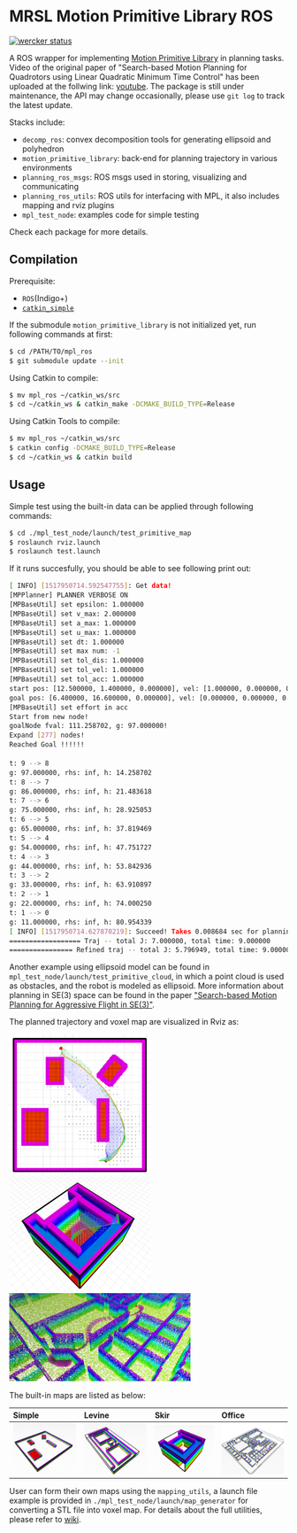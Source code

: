 MRSL Motion Primitive Library ROS
=====================
[![wercker status](https://app.wercker.com/status/d282a628f39dac13997c792b2298bde0/s/master "wercker status")](https://app.wercker.com/project/byKey/d282a628f39dac13997c792b2298bde0)

A ROS wrapper for implementing [Motion Primitive Library](https://sikang.github.io/motion_primitive_library/) in planning tasks. Video of the original paper of "Search-based Motion Planning for Quadrotors using Linear Quadratic Minimum Time Control" has been uploaded at the follwing link: [youtube](https://youtu.be/LMe72buMky8).
The package is still under maintenance, the API may change occasionally, please use `git log` to track the latest update. 

Stacks include:
  - `decomp_ros`: convex decomposition tools for generating ellipsoid and polyhedron
  - `motion_primitive_library`: back-end for planning trajectory in various environments
  - `planning_ros_msgs`: ROS msgs used in storing, visualizing and communicating 
  - `planning_ros_utils`: ROS utils for interfacing with MPL, it also includes mapping and rviz plugins
  - `mpl_test_node`: examples code for simple testing

Check each package for more details.

## Compilation
Prerequisite:
  - `ROS`(Indigo+)
  - [`catkin_simple`](https://github.com/catkin/catkin_simple)

If the submodule `motion_primitive_library` is not initialized yet, run following commands at first:
```sh
$ cd /PATH/TO/mpl_ros
$ git submodule update --init 
```

Using Catkin to compile:
```sh
$ mv mpl_ros ~/catkin_ws/src
$ cd ~/catkin_ws & catkin_make -DCMAKE_BUILD_TYPE=Release
```
Using Catkin Tools to compile:
```sh
$ mv mpl_ros ~/catkin_ws/src
$ catkin config -DCMAKE_BUILD_TYPE=Release
$ cd ~/catkin_ws & catkin build
```

## Usage
Simple test using the built-in data can be applied through following commands:
```sh
$ cd ./mpl_test_node/launch/test_primitive_map
$ roslaunch rviz.launch
$ roslaunch test.launch
```

If it runs succesfully, you should be able to see following print out:
```sh
[ INFO] [1517950714.592547755]: Get data!
[MPPlanner] PLANNER VERBOSE ON
[MPBaseUtil] set epsilon: 1.000000
[MPBaseUtil] set v_max: 2.000000
[MPBaseUtil] set a_max: 1.000000
[MPBaseUtil] set u_max: 1.000000
[MPBaseUtil] set dt: 1.000000
[MPBaseUtil] set max num: -1
[MPBaseUtil] set tol_dis: 1.000000
[MPBaseUtil] set tol_vel: 1.000000
[MPBaseUtil] set tol_acc: 1.000000
start pos: [12.500000, 1.400000, 0.000000], vel: [1.000000, 0.000000, 0.000000], acc: [0.000000, 0.000000, 0.000000]
goal pos: [6.400000, 16.600000, 0.000000], vel: [0.000000, 0.000000, 0.000000], acc: [0.000000, 0.000000, 0.000000]
[MPBaseUtil] set effort in acc
Start from new node!
goalNode fval: 111.258702, g: 97.000000!
Expand [277] nodes!
Reached Goal !!!!!!

t: 9 --> 8
g: 97.000000, rhs: inf, h: 14.258702
t: 8 --> 7
g: 86.000000, rhs: inf, h: 21.483618
t: 7 --> 6
g: 75.000000, rhs: inf, h: 28.925053
t: 6 --> 5
g: 65.000000, rhs: inf, h: 37.819469
t: 5 --> 4
g: 54.000000, rhs: inf, h: 47.751727
t: 4 --> 3
g: 44.000000, rhs: inf, h: 53.842936
t: 3 --> 2
g: 33.000000, rhs: inf, h: 63.910897
t: 2 --> 1
g: 22.000000, rhs: inf, h: 74.000250
t: 1 --> 0
g: 11.000000, rhs: inf, h: 80.954339
[ INFO] [1517950714.627870219]: Succeed! Takes 0.008684 sec for planning, expand [277] nodes
================== Traj -- total J: 7.000000, total time: 9.000000
================ Refined traj -- total J: 5.796949, total time: 9.000000
```

Another example using ellipsoid model can be found in `mpl_test_node/launch/test_primitive_cloud`, in which a point cloud is used as obstacles, and the robot is modeled as ellipsoid. More information about planning in SE(3) space can be found in the paper ["Search-based Motion Planning for Aggressive Flight in SE(3)"](https://arxiv.org/abs/1710.02748). 

The planned trajectory and voxel map are visualized in Rviz as:

<img src="./mpl_test_node/samples/sample1.png" width="256"> <img src="./mpl_test_node/samples/sample2.png" width="256"> <img src="./mpl_test_node/samples/sample3.png" width="328"> 

The built-in maps are listed as below:

Simple | Levine | Skir | Office
:----- | :----- | :--- | :-----
<img src="./mpl_test_node/maps/simple/simple.png" width="156"> |<img src="./mpl_test_node/maps/levine/levine.png" width="156"> |<img src="./mpl_test_node/maps/skir/skir.png" width="156"> |<img src="./mpl_test_node/maps/office/office.png" width="156"> 

User can form their own maps using the `mapping_utils`, a launch file example is provided in `./mpl_test_node/launch/map_generator` for converting a STL file into voxel map. 
For details about the full utilities, please refer to [wiki](https://github.com/sikang/mpl_ros/wiki).

